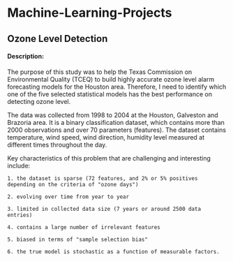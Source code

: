 # Machine-Learning-Projects

## Ozone Level Detection

#### Description: 

The purpose of this study was to help the Texas Commission on Environmental Quality (TCEQ) to build highly accurate ozone level alarm forecasting models for the Houston area. Therefore, I need to identify which one of the five selected statistical models has the best performance on detecting ozone level.

The data was collected from 1998 to 2004 at the Houston, Galveston and Brazoria area. It is a binary classification dataset, which contains more than 2000 observations and over 70 parameters (features). The dataset contains temperature, wind speed, wind direction, humidity level measured at different times throughout the day. 

Key characteristics of this problem that are challenging and interesting include:

    1. the dataset is sparse (72 features, and 2% or 5% positives depending on the criteria of "ozone days")
    
    2. evolving over time from year to year
    
    3. limited in collected data size (7 years or around 2500 data entries)
    
    4. contains a large number of irrelevant features
    
    5. biased in terms of "sample selection bias"
    
    6. the true model is stochastic as a function of measurable factors. 


